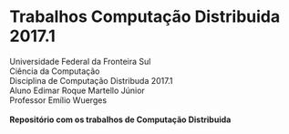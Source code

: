 # Trabalhos Computação Distribuida 2017.1

Universidade Federal da Fronteira Sul<br>
Ciência da Computação<br>
Disciplina de Computação Distribuda 2017.1<br>
Aluno Edimar Roque Martello Júnior<br>
Professor Emílio Wuerges<br>
<br>
<b>Repositório com os trabalhos de Computação Distribuida<br>
